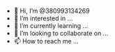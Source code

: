 - 👋 Hi, I’m @380993134269
- 👀 I’m interested in ...
- 🌱 I’m currently learning ...
- 💞️ I’m looking to collaborate on ...
- 📫 How to reach me ...

<!---
380993134269/380993134269 is a ✨ special ✨ repository because its `README.md` (this file) appears on your GitHub profile.
You can click the Preview link to take a look at your changes.
--->
